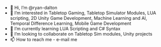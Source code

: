 - 👋 Hi, I’m @ryan-dalton
- 👀 I’m interested in Tabletop Gaming, Tabletop Simulator Modules, LUA scripting, 2D Unity Game Development, Machine Learning and AI, Temporal Difference Learning, Mobile Game Development
- 🌱 I’m currently learning LUA Scripting and C# Syntax
- 💞️ I’m looking to collaborate on Tabletop Sim modules, Unity projects
- 📫 How to reach me - e-mail me

<!---
ryan-dalton/ryan-dalton is a ✨ special ✨ repository because its `README.md` (this file) appears on your GitHub profile.
You can click the Preview link to take a look at your changes.
--->

